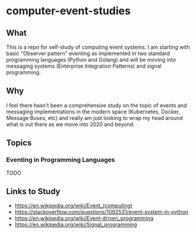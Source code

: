 # computer-event-studies

## What

This is a repo for self-study of computing event systems. I am starting with basic "Observer pattern" eventing as implemented in two standard programming languages (Python and Golang) and will be moving into messaging systems (Enterprise Integration Patterns) and signal programming.

## Why

I feel there hasn't been a comprehensive study on the topic of events and messaging implementations in the modern space (Kubernetes, Docker, Message Buses, etc) and really am just looking to wrap my head around what is out there as we move into 2020 and beyond.

## Topics

### Eventing in Programming Languages

TODO

## Links to Study

* https://en.wikipedia.org/wiki/Event_(computing)
* https://stackoverflow.com/questions/1092531/event-system-in-python
* https://en.wikipedia.org/wiki/Event-driven_programming
* https://en.wikipedia.org/wiki/Signal_programming